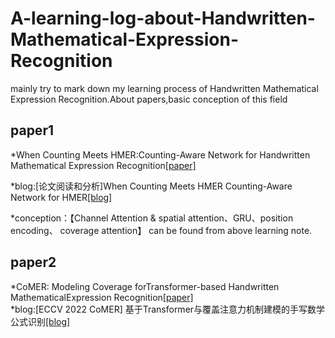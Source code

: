 # A-learning-log-about-Handwritten-Mathematical-Expression-Recognition
  mainly try to mark down my learning process of Handwritten Mathematical Expression Recognition.About papers,basic conception of this field
## paper1
*When Counting Meets HMER:Counting-Aware Network for Handwritten Mathematical Expression Recognition[[paper]](https://arxiv.org/abs/2207.11463)

*blog:[论文阅读和分析]When Counting Meets HMER Counting-Aware Network for HMER[[blog]](https://blog.csdn.net/kper_yang/article/details/129351525)

*conception：【Channel Attention & spatial attention、GRU、position encoding、 coverage attention】 can be found from above learning note. 

## paper2
*CoMER: Modeling Coverage forTransformer-based Handwritten MathematicalExpression Recognition[[paper]](https://arxiv.org/abs/2207.04410)\
*blog:[ECCV 2022 CoMER] 基于Transformer与覆盖注意力机制建模的手写数学公式识别[[blog]](https://blog.csdn.net/moxibingdao/article/details/127644505)
